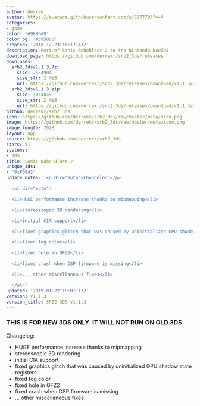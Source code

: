 ```yaml
---
author: derrek
avatar: https://avatars.githubusercontent.com/u/6377793?v=4
categories:
- game
color: '#9896d9'
color_bg: '#595880'
created: '2018-12-23T16:17:43Z'
description: Port of Sonic Roboblast 2 to the Nintendo New3DS
download_page: https://github.com/derrekr/srb2_3ds/releases
downloads:
  srb2_3dsv1.1.3.7z:
    size: 2554904
    size_str: 2 MiB
    url: https://github.com/derrekr/srb2_3ds/releases/download/v1.1.3/srb2_3dsv1.1.3.7z
  srb2_3dsv1.1.3.zip:
    size: 3034845
    size_str: 2 MiB
    url: https://github.com/derrekr/srb2_3ds/releases/download/v1.1.3/srb2_3dsv1.1.3.zip
github: derrekr/srb2_3ds
icon: https://github.com/derrekr/srb2_3ds/raw/master/meta/icon.png
image: https://github.com/derrekr/srb2_3ds/raw/master/meta/icon.png
image_length: 7028
layout: app
source: https://github.com/derrekr/srb2_3ds
stars: 51
systems:
- 3DS
title: Sonic Robo Blast 2
unique_ids:
- '0xF0042'
update_notes: '<p dir="auto">Changelog:</p>

  <ul dir="auto">

  <li>HUGE performance increase thanks to mipmapping</li>

  <li>stereoscopic 3D rendering</li>

  <li>initial CIA support</li>

  <li>fixed graphics glitch that was caused by uninitialized GPU shadow state registers</li>

  <li>fixed fog color</li>

  <li>fixed hole in GFZ2</li>

  <li>fixed crash when DSP firmware is missing</li>

  <li>... other miscellaneous fixes</li>

  </ul>'
updated: '2019-01-22T18:01:13Z'
version: v1.1.3
version_title: SRB2 3DS v1.1.3
---
```

### THIS IS FOR NEW 3DS ONLY. IT WILL NOT RUN ON OLD 3DS.

Changelog:
- HUGE performance increase thanks to mipmapping
- stereoscopic 3D rendering
- initial CIA support
- fixed graphics glitch that was caused by uninitialized GPU shadow state registers
- fixed fog color
- fixed hole in GFZ2
- fixed crash when DSP firmware is missing
- ... other miscellaneous fixes